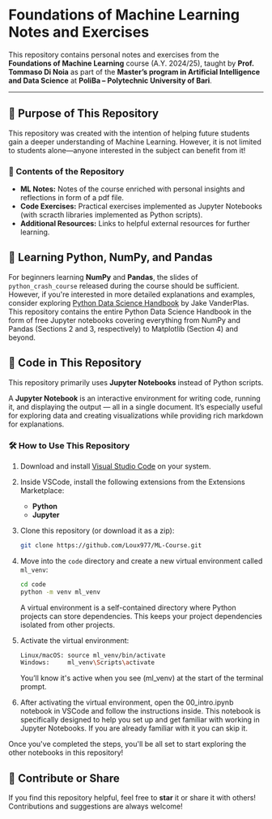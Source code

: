 # Foundations of Machine Learning Notes and Exercises

This repository contains personal notes and exercises from the **Foundations of Machine Learning** course (A.Y. 2024/25), taught by **Prof. Tommaso Di Noia** as part of the **Master’s program in Artificial Intelligence and Data Science** at **PoliBa – Polytechnic University of Bari**.

---

## 🚀 Purpose of This Repository

This repository was created with the intention of helping future students gain a deeper understanding of Machine Learning. However, it is not limited to students alone—anyone interested in the subject can benefit from it!

### 📖 Contents of the Repository

- **ML Notes:** Notes of the course enriched with personal insights and reflections in form of a pdf file.  
- **Code Exercises:** Practical exercises implemented as Jupyter Notebooks (with scracth libraries implemented as Python scripts).  
- **Additional Resources:** Links to helpful external resources for further learning.


## 📝 Learning Python, NumPy, and Pandas

For beginners learning **NumPy** and **Pandas**, the slides of `python_crash_course` released during the course should be sufficient. However, if you're interested in more detailed explanations and examples, consider exploring [Python Data Science Handbook](https://github.com/jakevdp/PythonDataScienceHandbook) by Jake VanderPlas. This repository contains the entire Python Data Science Handbook in the form of free Jupyter notebooks covering everything from NumPy and Pandas (Sections 2 and 3, respectively) to Matplotlib (Section 4) and beyond.

## 📂 Code in This Repository
This repository primarily uses **Jupyter Notebooks** instead of Python scripts. 

A **Jupyter Notebook** is an interactive environment for writing code, running it, and displaying the output — all in a single document. It’s especially useful for exploring data and creating visualizations while providing rich markdown for explanations.


### 🛠️ How to Use This Repository

1. Download and install [Visual Studio Code](https://code.visualstudio.com/) on your system.  

2. Inside VSCode, install the following extensions from the Extensions Marketplace:  
   - **Python**  
   - **Jupyter**

3.  Clone this repository (or download it as a zip): 
     ```bash
     git clone https://github.com/Loux977/ML-Course.git
     ```

4. Move into the `code` directory and create a new virtual environment called `ml_venv`:
   ```bash
   cd code
   python -m venv ml_venv
   ```
    A virtual environment is a self-contained directory where Python projects can store dependencies. This keeps your project dependencies isolated from other projects.

5. Activate the virtual environment:
    ```bash
    Linux/macOS: source ml_venv/bin/activate
    Windows:     ml_venv\Scripts\activate
     ```
   You’ll know it's active when you see (ml_venv) at the start of the terminal prompt.

6. After activating the virtual environment, open the 00_intro.ipynb notebook in VSCode and follow the instructions inside. This notebook is specifically designed to help you set up and get familiar with working in Jupyter Notebooks. If you are already familiar with it you can skip it. 

Once you've completed the steps, you'll be all set to start exploring the other notebooks in this repository!

## 🌟 Contribute or Share

If you find this repository helpful, feel free to **star** it or share it with others! Contributions and suggestions are always welcome!
